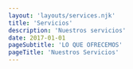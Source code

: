 ```yaml
---
layout: 'layouts/services.njk'
title: 'Servicios'
description: 'Nuestros servicios'
date: 2017-01-01
pageSubtitle: 'LO QUE OFRECEMOS'
pageTitle: 'Nuestros Servicios'
---
```

